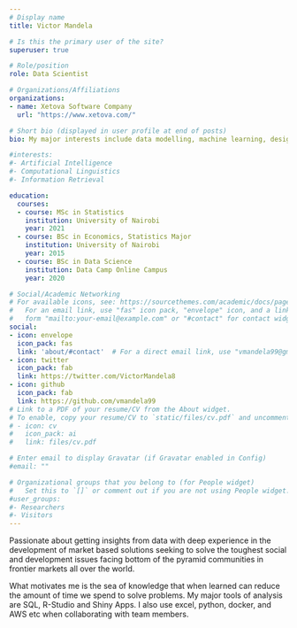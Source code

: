 ```yaml
---
# Display name
title: Victor Mandela

# Is this the primary user of the site?
superuser: true

# Role/position
role: Data Scientist

# Organizations/Affiliations
organizations:
- name: Xetova Software Company
  url: "https://www.xetova.com/"

# Short bio (displayed in user profile at end of posts)
bio: My major interests include data modelling, machine learning, design and, deployment of shiny apps.

#interests:
#- Artificial Intelligence
#- Computational Linguistics
#- Information Retrieval

education:
  courses:
  - course: MSc in Statistics
    institution: University of Nairobi
    year: 2021
  - course: BSc in Economics, Statistics Major
    institution: University of Nairobi
    year: 2015
  - course: BSc in Data Science
    institution: Data Camp Online Campus
    year: 2020

# Social/Academic Networking
# For available icons, see: https://sourcethemes.com/academic/docs/page-builder/#icons
#   For an email link, use "fas" icon pack, "envelope" icon, and a link in the
#   form "mailto:your-email@example.com" or "#contact" for contact widget.
social:
- icon: envelope
  icon_pack: fas
  link: 'about/#contact'  # For a direct email link, use "vmandela99@gmail.com".
- icon: twitter
  icon_pack: fab
  link: https://twitter.com/VictorMandela8
- icon: github
  icon_pack: fab
  link: https://github.com/vmandela99
# Link to a PDF of your resume/CV from the About widget.
# To enable, copy your resume/CV to `static/files/cv.pdf` and uncomment the lines below.
# - icon: cv
#   icon_pack: ai
#   link: files/cv.pdf

# Enter email to display Gravatar (if Gravatar enabled in Config)
#email: ""

# Organizational groups that you belong to (for People widget)
#   Set this to `[]` or comment out if you are not using People widget.
#user_groups:
#- Researchers
#- Visitors
---
```


Passionate about getting insights from data with deep experience in the development of market based solutions seeking to solve the toughest social and development issues facing bottom of the pyramid communities in frontier markets all over the world. 

What motivates me is the sea of knowledge that when learned can reduce the amount of time we spend to solve problems. My major tools of analysis are SQL, R-Studio and Shiny Apps. I also use excel, python, docker, and AWS etc when collaborating with team members.
